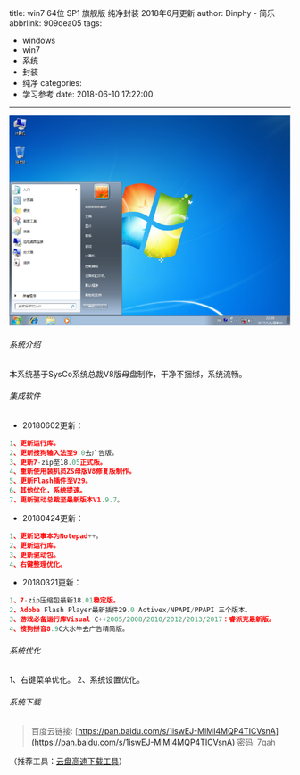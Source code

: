 title: win7 64位 SP1 旗舰版 纯净封装 2018年6月更新
author: Dinphy - 简乐
abbrlink: 909dea05
tags:
  - windows
  - win7
  - 系统
  - 封装
  - 纯净
categories:
  - 学习参考
date: 2018-06-10 17:22:00
---
![](https://raw.githubusercontent.com/dinphy/website_pic/master/photos/20180610/1.png)
###### 系统介绍
本系统基于SysCo系统总裁V8版母盘制作，干净不捆绑，系统流畅。
<!--more-->
###### 集成软件
- 20180602更新：
```js
1、更新运行库。
2、更新搜狗输入法至9.0去广告版。
3、更新7-zip至18.05正式版。
4、重新使用装机员ZS母版V8修复版制作。
5、更新Flash插件至V29。
6、其他优化，系统提速。
7、更新驱动总裁至最新版本V1.9.7。
```
- 20180424更新：
```js
1、更新记事本为Notepad++。
2、更新运行库。
3、更新驱动包。
4、右键整理优化。
```
- 20180321更新：
```js
1、7-zip压缩包最新18.01稳定版。
2、Adobe Flash Player最新插件29.0 Activex/NPAPI/PPAPI 三个版本。
3、游戏必备运行库Visual C++2005/2008/2010/2012/2013/2017：睿派克最新版。
4、搜狗拼音8.9C大水牛去广告精简版。
```
###### 系统优化
1、右键菜单优化。
2、系统设置优化。
###### 系统下载
> 百度云链接: [https://pan.baidu.com/s/1iswEJ-MlMI4MQP4TICVsnA](https://pan.baidu.com/s/1iswEJ-MlMI4MQP4TICVsnA) 密码: 7qah

（推荐工具：[云盘高速下载工具](http://pandownload.com/)）